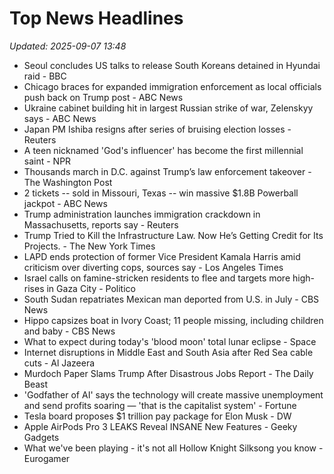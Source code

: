 # Top News Headlines

_Updated: 2025-09-07 13:48_

- Seoul concludes US talks to release South Koreans detained in Hyundai raid - BBC
- Chicago braces for expanded immigration enforcement as local officials push back on Trump post - ABC News
- Ukraine cabinet building hit in largest Russian strike of war, Zelenskyy says - ABC News
- Japan PM Ishiba resigns after series of bruising election losses - Reuters
- A teen nicknamed 'God's influencer' has become the first millennial saint - NPR
- Thousands march in D.C. against Trump’s law enforcement takeover - The Washington Post
- 2 tickets -- sold in Missouri, Texas -- win massive $1.8B Powerball jackpot - ABC News
- Trump administration launches immigration crackdown in Massachusetts, reports say - Reuters
- ​​Trump Tried to Kill the Infrastructure Law. Now He’s Getting Credit for Its Projects. - The New York Times
- LAPD ends protection of former Vice President Kamala Harris amid criticism over diverting cops, sources say - Los Angeles Times
- Israel calls on famine-stricken residents to flee and targets more high-rises in Gaza City - Politico
- South Sudan repatriates Mexican man deported from U.S. in July - CBS News
- Hippo capsizes boat in Ivory Coast; 11 people missing, including children and baby - CBS News
- What to expect during today's 'blood moon' total lunar eclipse - Space
- Internet disruptions in Middle East and South Asia after Red Sea cable cuts - Al Jazeera
- Murdoch Paper Slams Trump After Disastrous Jobs Report - The Daily Beast
- 'Godfather of AI' says the technology will create massive unemployment and send profits soaring — 'that is the capitalist system' - Fortune
- Tesla board proposes $1 trillion pay package for Elon Musk - DW
- Apple AirPods Pro 3 LEAKS Reveal INSANE New Features - Geeky Gadgets
- What we've been playing - it's not all Hollow Knight Silksong you know - Eurogamer